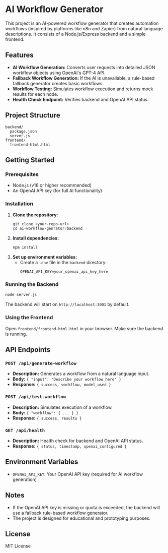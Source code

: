 # AI Workflow Generator

This project is an AI-powered workflow generator that creates automation workflows (inspired by platforms like n8n and Zapier) from natural language descriptions. It consists of a Node.js/Express backend and a simple frontend.

## Features
- **AI Workflow Generation:** Converts user requests into detailed JSON workflow objects using OpenAI's GPT-4 API.
- **Fallback Workflow Generation:** If the AI is unavailable, a rule-based fallback generator creates basic workflows.
- **Workflow Testing:** Simulates workflow execution and returns mock results for each node.
- **Health Check Endpoint:** Verifies backend and OpenAI API status.

## Project Structure
```
backend/
  package.json
  server.js
frontend/
  frontend-html.html
```

## Getting Started

### Prerequisites
- Node.js (v16 or higher recommended)
- An OpenAI API key (for full AI functionality)

### Installation
1. **Clone the repository:**
   ```powershell
   git clone <your-repo-url>
   cd ai-workflow-genrator/backend
   ```
2. **Install dependencies:**
   ```powershell
   npm install
   ```
3. **Set up environment variables:**
   - Create a `.env` file in the `backend` directory:
     ```env
     OPENAI_API_KEY=your_openai_api_key_here
     ```

### Running the Backend
```powershell
node server.js
```
The backend will start on `http://localhost:3001` by default.

### Using the Frontend
Open `frontend/frontend-html.html` in your browser. Make sure the backend is running.

## API Endpoints

### `POST /api/generate-workflow`
- **Description:** Generates a workflow from a natural language input.
- **Body:** `{ "input": "Describe your workflow here" }`
- **Response:** `{ success, workflow, model_used }`

### `POST /api/test-workflow`
- **Description:** Simulates execution of a workflow.
- **Body:** `{ "workflow": { ... } }`
- **Response:** `{ success, results }`

### `GET /api/health`
- **Description:** Health check for backend and OpenAI API status.
- **Response:** `{ status, timestamp, openai_configured }`

## Environment Variables
- `OPENAI_API_KEY`: Your OpenAI API key (required for AI workflow generation)

## Notes
- If the OpenAI API key is missing or quota is exceeded, the backend will use a fallback rule-based workflow generator.
- The project is designed for educational and prototyping purposes.

## License
MIT License
